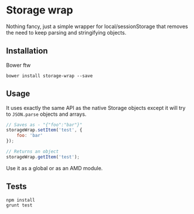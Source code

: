 # Storage wrap

Nothing fancy, just a simple wrapper for local/sessionStorage that removes the need to keep parsing and stringifying objects.

## Installation

Bower ftw

	bower install storage-wrap --save

## Usage

It uses exactly the same API as the native Storage objects except it will try to `JSON.parse` objects and arrays.

```js
// Saves as - "{"foo":"bar"}"
storageWrap.setItem('test', {
	foo: 'bar'	
});

// Returns an object
storageWrap.getItem('test');
```

Use it as a global or as an AMD module.

## Tests

	npm install
	grunt test
